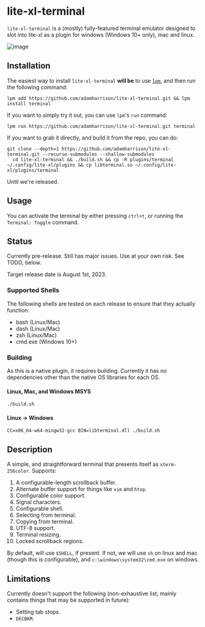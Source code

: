 # lite-xl-terminal

`lite-xl-terminal` is a (mostly) fully-featured terminal emulator designed to slot into lite-xl as a plugin for windows (Windows 10+ only), mac and linux.

![image](https://github.com/adamharrison/lite-xl-terminal/assets/1034518/6b8003da-d4c1-4227-8fc9-3d2b1ae89bf2)


## Installation

The easiest way to install `lite-xl-terminal` **will be** to use [`lpm`](https://github.com/lite-xl/lite-xl-plugin-manager), and
then run the following command:

```
lpm add https://github.com/adamharrison/lite-xl-terminal.git && lpm install terminal
```

If you want to simply try it out, you can use `lpm`'s `run` command:

```
lpm run https://github.com/adamharrison/lite-xl-terminal.git terminal
```

If you want to grab it directly, and build it from the repo, you can do:

```
git clone --depth=1 https://github.com/adamharrison/lite-xl-terminal.git --recurse-submodules --shallow-submodules
  cd lite-xl-terminal && ./build.sh && cp -R plugins/terminal ~/.config/lite-xl/plugins && cp libterminal.so ~/.config/lite-xl/plugins/terminal
```

Until we're released.

## Usage

You can activate the terminal by either pressing `ctrl+t`, or running the `Terminal: Toggle` command.

## Status

Currently pre-release. Still has major issues. Use at your own risk. See TODO, below.

Target release date is August 1st, 2023.

### Supported Shells

The following shells are tested on each release to ensure that they actually function:

* bash (Linux/Mac)
* dash (Linux/Mac)
* zsh (Linux/Mac)
* cmd.exe (Windows 10+)

### Building

As this is a native plugin, it requires building. Currently it has no dependencies other than
the native OS libraries for each OS.

#### Linux, Mac, and Windows MSYS

```
./build.sh
```

#### Linux -> Windows

```
CC=x86_64-w64-mingw32-gcc BIN=libterminal.dll ./build.sh
```

## Description

A simple, and straightforward terminal that presents itself as `xterm-256color`. Supports:

1. A configurable-length scrollback buffer.
2. Alternate buffer support for things like `vim` and `htop`.
3. Configurable color support.
4. Signal characters.
5. Configurable shell.
6. Selecting from terminal.
7. Copying from terminal.
8. UTF-8 support.
9. Terminal resizing.
10. Locked scrollback regions.

By default, will use `$SHELL`, if present. If not, we will use `sh` on linux and mac
(though this is configurable), and `c:\windows\system32\cmd.exe` on windows.

## Limitations

Currently doesn't support the following (non-exhaustive list; mainly contains
things that may be supported in future):

* Setting tab stops.
* `DECBKM`.

